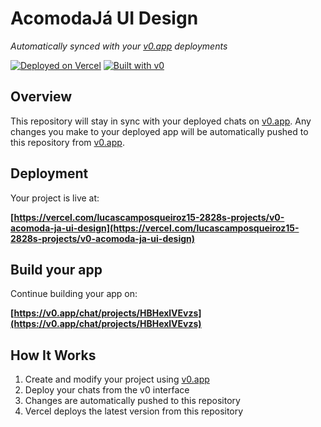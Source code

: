 # AcomodaJá UI Design

*Automatically synced with your [v0.app](https://v0.app) deployments*

[![Deployed on Vercel](https://img.shields.io/badge/Deployed%20on-Vercel-black?style=for-the-badge&logo=vercel)](https://vercel.com/lucascamposqueiroz15-2828s-projects/v0-acomoda-ja-ui-design)
[![Built with v0](https://img.shields.io/badge/Built%20with-v0.app-black?style=for-the-badge)](https://v0.app/chat/projects/HBHexlVEvzs)

## Overview

This repository will stay in sync with your deployed chats on [v0.app](https://v0.app).
Any changes you make to your deployed app will be automatically pushed to this repository from [v0.app](https://v0.app).

## Deployment

Your project is live at:

**[https://vercel.com/lucascamposqueiroz15-2828s-projects/v0-acomoda-ja-ui-design](https://vercel.com/lucascamposqueiroz15-2828s-projects/v0-acomoda-ja-ui-design)**

## Build your app

Continue building your app on:

**[https://v0.app/chat/projects/HBHexlVEvzs](https://v0.app/chat/projects/HBHexlVEvzs)**

## How It Works

1. Create and modify your project using [v0.app](https://v0.app)
2. Deploy your chats from the v0 interface
3. Changes are automatically pushed to this repository
4. Vercel deploys the latest version from this repository

